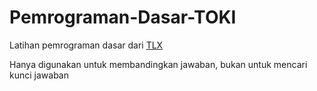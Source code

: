 # Pemrograman-Dasar-TOKI
Latihan pemrograman dasar dari [TLX](tlx.toki.id)

Hanya digunakan untuk membandingkan jawaban, bukan untuk mencari kunci jawaban
